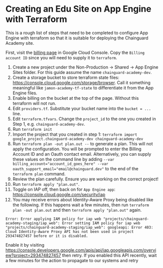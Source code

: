 # Creating an Edu Site on App Engine with Terraform

This is a rough list of steps that need to be completed to configure App Engine with terraform so that it is suitable for deploying the Chainguard Academy site.

First, visit the [billing page](https://console.cloud.google.com/billing) in Google Cloud Console. Copy the `Billing account ID` since you will need to supply it to `terraform`.

1. Create a new project under the Non-Production -> Shared -> App Engine Sites folder. For this guide assume the name `chainguard-academy-dev`.
2. Create a storage bucket to store terraform state files: https://console.cloud.google.com/storage/browser. Call it something meaningful like `jamon-academy-tf-state` to differentiate it from the App Engine files.
3. Enable billing on the bucket at the top of the page. Without this terraform will not run.
4. Edit `providers.tf`. Substitute your bucket name into the `bucket = ...` line.
5. Edit `terraform.tfvars`. Change the `project_id` to the one you created in Step 1, e.g. `chainguard-academy-dev`.
6. Run `terraform init`
7. Import the project that you created in step 1: `terraform import google_project.chainguard-academy-dev chainguard-academy-dev`
8. Run `terraform plan -out plan.out --` to generate a plan. This will not apply the configuration. You will be prompted to enter the Billing Account ID and an Oauth contact email. Alternatively, you can supply these values on the command line by adding `--var billing_account="account_id_goes_here" --var oauth_support_email="email@chainguard.dev"` to the end of the `terraform plan` command.
9. Review the plan carefully. Ensure you are working on the correct project!
10. Run `terraform apply "plan.out"`.
11. Toggle on IAP off, then back on for `App Engine app`: https://console.cloud.google.com/security/iap
12. You may receive errors about Identity-Aware Proxy being disabled like the following. If this happens wait a few minutes, then run `terraform plan -out plan.out` and then `terraform apply "plan.out"` again.

```output
Error: Error applying IAM policy for iap web "projects/chainguard-academy-staging/iap_web": Error setting IAM policy for iap web "projects/chainguard-academy-staging/iap_web": googleapi: Error 403: Cloud Identity-Aware Proxy API has not been used in project 293474827457 before or it is disabled.
```

Enable it by visiting https://console.developers.google.com/apis/api/iap.googleapis.com/overview?project=293474827457 then retry. If you enabled this API recently, wait a few minutes for the action to propagate to our systems and retry


